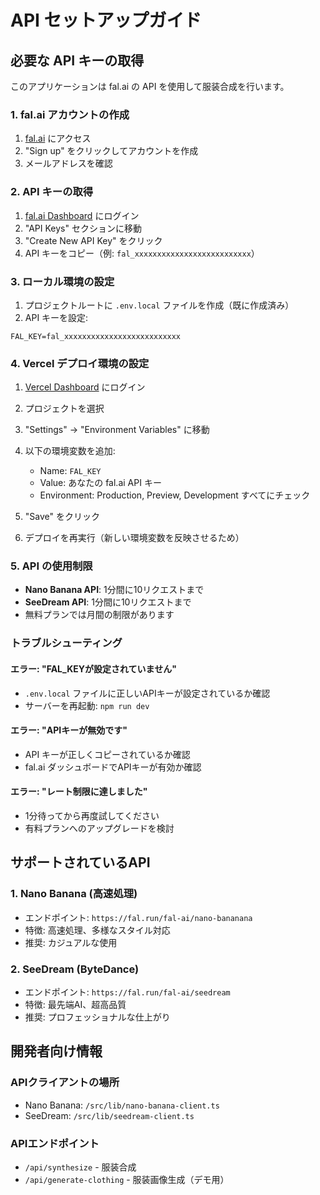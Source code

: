 # API セットアップガイド

## 必要な API キーの取得

このアプリケーションは fal.ai の API を使用して服装合成を行います。

### 1. fal.ai アカウントの作成

1. [fal.ai](https://fal.ai) にアクセス
2. "Sign up" をクリックしてアカウントを作成
3. メールアドレスを確認

### 2. API キーの取得

1. [fal.ai Dashboard](https://fal.ai/dashboard) にログイン
2. "API Keys" セクションに移動
3. "Create New API Key" をクリック
4. API キーをコピー（例: `fal_xxxxxxxxxxxxxxxxxxxxxxxxxx`）

### 3. ローカル環境の設定

1. プロジェクトルートに `.env.local` ファイルを作成（既に作成済み）
2. API キーを設定:

```env
FAL_KEY=fal_xxxxxxxxxxxxxxxxxxxxxxxxxx
```

### 4. Vercel デプロイ環境の設定

1. [Vercel Dashboard](https://vercel.com) にログイン
2. プロジェクトを選択
3. "Settings" → "Environment Variables" に移動
4. 以下の環境変数を追加:
   - Name: `FAL_KEY`
   - Value: あなたの fal.ai API キー
   - Environment: Production, Preview, Development すべてにチェック

5. "Save" をクリック
6. デプロイを再実行（新しい環境変数を反映させるため）

### 5. API の使用制限

- **Nano Banana API**: 1分間に10リクエストまで
- **SeeDream API**: 1分間に10リクエストまで
- 無料プランでは月間の制限があります

### トラブルシューティング

#### エラー: "FAL_KEYが設定されていません"
- `.env.local` ファイルに正しいAPIキーが設定されているか確認
- サーバーを再起動: `npm run dev`

#### エラー: "APIキーが無効です"
- API キーが正しくコピーされているか確認
- fal.ai ダッシュボードでAPIキーが有効か確認

#### エラー: "レート制限に達しました"
- 1分待ってから再度試してください
- 有料プランへのアップグレードを検討

## サポートされているAPI

### 1. Nano Banana (高速処理)
- エンドポイント: `https://fal.run/fal-ai/nano-bananana`
- 特徴: 高速処理、多様なスタイル対応
- 推奨: カジュアルな使用

### 2. SeeDream (ByteDance)
- エンドポイント: `https://fal.run/fal-ai/seedream`
- 特徴: 最先端AI、超高品質
- 推奨: プロフェッショナルな仕上がり

## 開発者向け情報

### APIクライアントの場所
- Nano Banana: `/src/lib/nano-banana-client.ts`
- SeeDream: `/src/lib/seedream-client.ts`

### APIエンドポイント
- `/api/synthesize` - 服装合成
- `/api/generate-clothing` - 服装画像生成（デモ用）